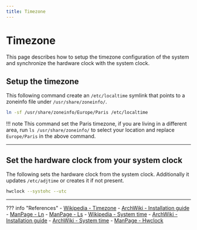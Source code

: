```yaml
---
title: Timezone
---
```


# Timezone
This page describes how to setup the timezone configuration of the system and synchronize the hardware clock with the system clock.

## Setup the timezone
This following command create an `/etc/localtime` symlink that points to a zoneinfo file under `/usr/share/zoneinfo/`.

``` bash
ln -sf /usr/share/zoneinfo/Europe/Paris /etc/localtime
```

!!! note
    This command set the Paris timezone, if you are living in a different area, run `ls /usr/share/zoneinfo/` to select your location and replace `Europe/Paris` in the above command.

---

## Set the hardware clock from your system clock
The following sets the hardware clock from the system clock. Additionally it updates `/etc/adjtime` or creates it if not present.

``` bash
hwclock --systohc --utc
```

---

??? info "References"
    - [Wikipedia - Timezone](https://en.wikipedia.org/wiki/Time_zone)
    - [ArchWiki - Installation guide](https://wiki.archlinux.org/index.php/Installation_guide)
    - [ManPage - Ln](https://jlk.fjfi.cvut.cz/arch/manpages/man/core/coreutils/ln.1.en)
    - [ManPage - Ls](https://jlk.fjfi.cvut.cz/arch/manpages/man/core/coreutils/ls.1.en)
    - [Wikipedia - System time](https://en.wikipedia.org/wiki/System_time)
    - [ArchWiki - Installation guide](https://wiki.archlinux.org/index.php/Installation_guide#Time_zone)
    - [ArchWiki - System time](https://wiki.archlinux.org/index.php/System_time#Hardware_clock_and_system_clock)
    - [ManPage - Hwclock](https://jlk.fjfi.cvut.cz/arch/manpages/man/core/util-linux/hwclock.8.en)
